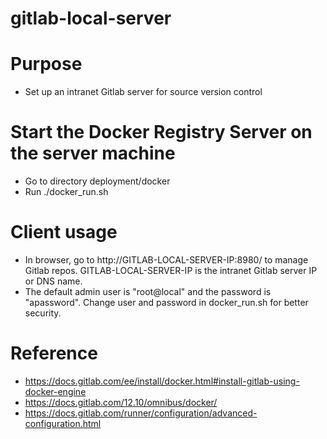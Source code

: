 # gitlab-local-server

# Purpose
- Set up an intranet Gitlab server for source version control

# Start the Docker Registry Server on the server machine
- Go to directory deployment/docker
- Run ./docker_run.sh

# Client usage
- In browser, go to http://GITLAB-LOCAL-SERVER-IP:8980/ to manage Gitlab repos. GITLAB-LOCAL-SERVER-IP is the intranet Gitlab server IP or DNS name.
- The default admin user is "root@local" and the password is "apassword". Change user and password in docker_run.sh for better security.

# Reference
- https://docs.gitlab.com/ee/install/docker.html#install-gitlab-using-docker-engine
- https://docs.gitlab.com/12.10/omnibus/docker/
- https://docs.gitlab.com/runner/configuration/advanced-configuration.html